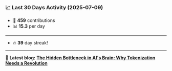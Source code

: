 <!--START_STATS-->
### 📈 Last 30 Days Activity (2025-07-09)  
- 🧮 **459** contributions  
- 📊 **15.3** per day
---
- 🔥 **39** day streak!
---
📝 **Latest blog:** [**The Hidden Bottleneck in AI's Brain: Why Tokenization Needs a Revolution**](https://andriak.com/blog/tokenization-revolution)
<!--END_STATS-->
